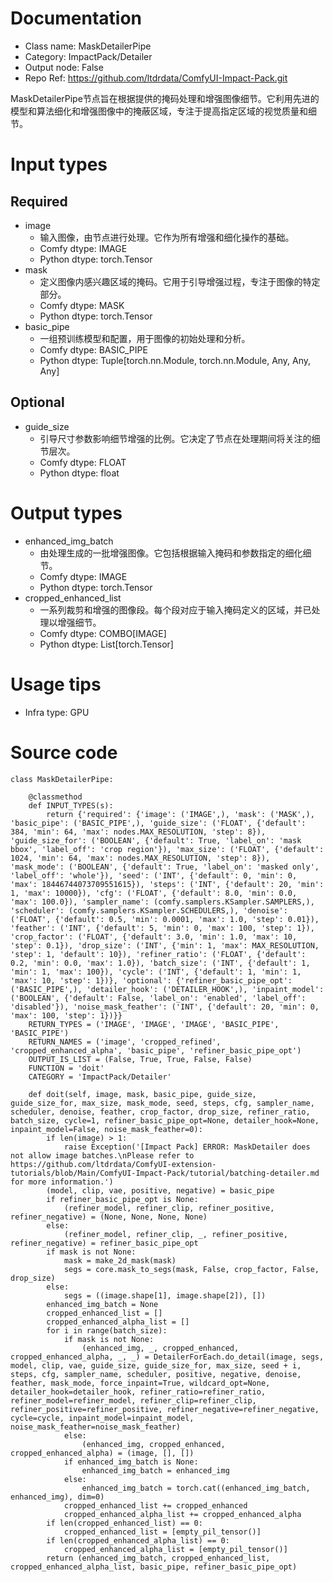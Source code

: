 # Documentation
- Class name: MaskDetailerPipe
- Category: ImpactPack/Detailer
- Output node: False
- Repo Ref: https://github.com/ltdrdata/ComfyUI-Impact-Pack.git

MaskDetailerPipe节点旨在根据提供的掩码处理和增强图像细节。它利用先进的模型和算法细化和增强图像中的掩蔽区域，专注于提高指定区域的视觉质量和细节。

# Input types
## Required
- image
    - 输入图像，由节点进行处理。它作为所有增强和细化操作的基础。
    - Comfy dtype: IMAGE
    - Python dtype: torch.Tensor
- mask
    - 定义图像内感兴趣区域的掩码。它用于引导增强过程，专注于图像的特定部分。
    - Comfy dtype: MASK
    - Python dtype: torch.Tensor
- basic_pipe
    - 一组预训练模型和配置，用于图像的初始处理和分析。
    - Comfy dtype: BASIC_PIPE
    - Python dtype: Tuple[torch.nn.Module, torch.nn.Module, Any, Any, Any]
## Optional
- guide_size
    - 引导尺寸参数影响细节增强的比例。它决定了节点在处理期间将关注的细节层次。
    - Comfy dtype: FLOAT
    - Python dtype: float

# Output types
- enhanced_img_batch
    - 由处理生成的一批增强图像。它包括根据输入掩码和参数指定的细化细节。
    - Comfy dtype: IMAGE
    - Python dtype: torch.Tensor
- cropped_enhanced_list
    - 一系列裁剪和增强的图像段。每个段对应于输入掩码定义的区域，并已处理以增强细节。
    - Comfy dtype: COMBO[IMAGE]
    - Python dtype: List[torch.Tensor]

# Usage tips
- Infra type: GPU

# Source code
```
class MaskDetailerPipe:

    @classmethod
    def INPUT_TYPES(s):
        return {'required': {'image': ('IMAGE',), 'mask': ('MASK',), 'basic_pipe': ('BASIC_PIPE',), 'guide_size': ('FLOAT', {'default': 384, 'min': 64, 'max': nodes.MAX_RESOLUTION, 'step': 8}), 'guide_size_for': ('BOOLEAN', {'default': True, 'label_on': 'mask bbox', 'label_off': 'crop region'}), 'max_size': ('FLOAT', {'default': 1024, 'min': 64, 'max': nodes.MAX_RESOLUTION, 'step': 8}), 'mask_mode': ('BOOLEAN', {'default': True, 'label_on': 'masked only', 'label_off': 'whole'}), 'seed': ('INT', {'default': 0, 'min': 0, 'max': 18446744073709551615}), 'steps': ('INT', {'default': 20, 'min': 1, 'max': 10000}), 'cfg': ('FLOAT', {'default': 8.0, 'min': 0.0, 'max': 100.0}), 'sampler_name': (comfy.samplers.KSampler.SAMPLERS,), 'scheduler': (comfy.samplers.KSampler.SCHEDULERS,), 'denoise': ('FLOAT', {'default': 0.5, 'min': 0.0001, 'max': 1.0, 'step': 0.01}), 'feather': ('INT', {'default': 5, 'min': 0, 'max': 100, 'step': 1}), 'crop_factor': ('FLOAT', {'default': 3.0, 'min': 1.0, 'max': 10, 'step': 0.1}), 'drop_size': ('INT', {'min': 1, 'max': MAX_RESOLUTION, 'step': 1, 'default': 10}), 'refiner_ratio': ('FLOAT', {'default': 0.2, 'min': 0.0, 'max': 1.0}), 'batch_size': ('INT', {'default': 1, 'min': 1, 'max': 100}), 'cycle': ('INT', {'default': 1, 'min': 1, 'max': 10, 'step': 1})}, 'optional': {'refiner_basic_pipe_opt': ('BASIC_PIPE',), 'detailer_hook': ('DETAILER_HOOK',), 'inpaint_model': ('BOOLEAN', {'default': False, 'label_on': 'enabled', 'label_off': 'disabled'}), 'noise_mask_feather': ('INT', {'default': 20, 'min': 0, 'max': 100, 'step': 1})}}
    RETURN_TYPES = ('IMAGE', 'IMAGE', 'IMAGE', 'BASIC_PIPE', 'BASIC_PIPE')
    RETURN_NAMES = ('image', 'cropped_refined', 'cropped_enhanced_alpha', 'basic_pipe', 'refiner_basic_pipe_opt')
    OUTPUT_IS_LIST = (False, True, True, False, False)
    FUNCTION = 'doit'
    CATEGORY = 'ImpactPack/Detailer'

    def doit(self, image, mask, basic_pipe, guide_size, guide_size_for, max_size, mask_mode, seed, steps, cfg, sampler_name, scheduler, denoise, feather, crop_factor, drop_size, refiner_ratio, batch_size, cycle=1, refiner_basic_pipe_opt=None, detailer_hook=None, inpaint_model=False, noise_mask_feather=0):
        if len(image) > 1:
            raise Exception('[Impact Pack] ERROR: MaskDetailer does not allow image batches.\nPlease refer to https://github.com/ltdrdata/ComfyUI-extension-tutorials/blob/Main/ComfyUI-Impact-Pack/tutorial/batching-detailer.md for more information.')
        (model, clip, vae, positive, negative) = basic_pipe
        if refiner_basic_pipe_opt is None:
            (refiner_model, refiner_clip, refiner_positive, refiner_negative) = (None, None, None, None)
        else:
            (refiner_model, refiner_clip, _, refiner_positive, refiner_negative) = refiner_basic_pipe_opt
        if mask is not None:
            mask = make_2d_mask(mask)
            segs = core.mask_to_segs(mask, False, crop_factor, False, drop_size)
        else:
            segs = ((image.shape[1], image.shape[2]), [])
        enhanced_img_batch = None
        cropped_enhanced_list = []
        cropped_enhanced_alpha_list = []
        for i in range(batch_size):
            if mask is not None:
                (enhanced_img, _, cropped_enhanced, cropped_enhanced_alpha, _, _) = DetailerForEach.do_detail(image, segs, model, clip, vae, guide_size, guide_size_for, max_size, seed + i, steps, cfg, sampler_name, scheduler, positive, negative, denoise, feather, mask_mode, force_inpaint=True, wildcard_opt=None, detailer_hook=detailer_hook, refiner_ratio=refiner_ratio, refiner_model=refiner_model, refiner_clip=refiner_clip, refiner_positive=refiner_positive, refiner_negative=refiner_negative, cycle=cycle, inpaint_model=inpaint_model, noise_mask_feather=noise_mask_feather)
            else:
                (enhanced_img, cropped_enhanced, cropped_enhanced_alpha) = (image, [], [])
            if enhanced_img_batch is None:
                enhanced_img_batch = enhanced_img
            else:
                enhanced_img_batch = torch.cat((enhanced_img_batch, enhanced_img), dim=0)
            cropped_enhanced_list += cropped_enhanced
            cropped_enhanced_alpha_list += cropped_enhanced_alpha
        if len(cropped_enhanced_list) == 0:
            cropped_enhanced_list = [empty_pil_tensor()]
        if len(cropped_enhanced_alpha_list) == 0:
            cropped_enhanced_alpha_list = [empty_pil_tensor()]
        return (enhanced_img_batch, cropped_enhanced_list, cropped_enhanced_alpha_list, basic_pipe, refiner_basic_pipe_opt)
```